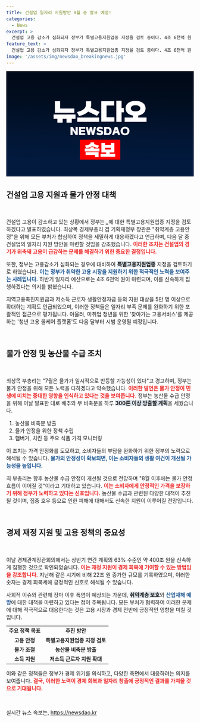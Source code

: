 ```yaml
---
title: 건설업 일자리 지원방안 8월 중 발표 예정!
categories:
  - News
excerpt: >
  건설업 고용 감소가 심화되자 정부가 특별고용지원업종 지정을 검토 중이다. 4조 6천억 원 규모의 하반기 일자리 예산을 신속 집행하며, 물가 안정에도 만전을 기할 계획이다.
feature_text: >
  건설업 고용 감소가 심화되자 정부가 특별고용지원업종 지정을 검토 중이다. 4조 6천억 원 규모의 하반기 일자리 예산을 신속 집행하며, 물가 안정에도 만전을 기할 계획이다.
image: '/assets/img/newsdao_breakingnews.jpg'
---
```


<p><img src="/assets/img/newsdao_breakingnews.jpg" alt="koreaapp 속보" /></p>

<h2 data-ke-size="size26">건설업 고용 지원과 물가 안정 대책</h2>

<p data-ke-size="size16">&nbsp;</p>

<p>건설업 고용이 감소하고 있는 상황에서 정부는 <strong><em>_</strong></em>에 대한 특별고용지원업종 지정을 검토하겠다고 발표하였습니다. 최상목 경제부총리 겸 기획재정부 장관은 "취약계층 고용안정"을 위해 모든 부처가 합심하여 정책을 세밀하게 대응하겠다고 언급하며, 다음 달 중 건설업의 일자리 지원 방안을 마련할 것임을 강조했습니다. <b><span style="color: #ee2323;">이러한 조치는 건설업의 경기가 위축돼 고용이 급감하는 문제를 해결하기 위한 중요한 결정입니다.</span></b></p>

<p>또한, 정부는 고용감소가 심화되는 경우에 대비하여 <b><span style="background-color: #21538527;">특별고용지원업종</span></b> 지정을 검토하기로 하였습니다. <b><span style="color: #1a5490;">이는 정부가 취약한 고용 시장을 지원하기 위한 적극적인 노력을 보여주는 사례입니다.</span></b> 하반기 일자리 예산으로는 4조 6천억 원이 마련되며, 이를 신속하게 집행하겠다는 의지를 밝혔습니다.</p>

<p>지역고용촉진지원금과 저소득 근로자 생활안정자금 등의 지원 대상을 5만 명 이상으로 확대하는 계획도 언급되었으며, 이러한 정책들은 일자리 부족 문제를 완화하기 위한 포괄적인 접근으로 평가됩니다. 아울러, 미취업 청년을 위한 '찾아가는 고용서비스'를 제공하는 '청년 고용 올케어 플랫폼'도 다음 달부터 시범 운영될 예정입니다.</p>

<p data-ke-size="size16">&nbsp;</p>

<h2 data-ke-size="size26">물가 안정 및 농산물 수급 조치</h2>

<p data-ke-size="size16">&nbsp;</p>

<p>최상목 부총리는 "7월은 물가가 일시적으로 반등할 가능성이 있다"고 경고하며, 정부는 물가 안정을 위해 모든 노력을 다하겠다고 약속했습니다. <b><span style="color: #ee2323;">이러한 발언은 물가 안정이 민생에 미치는 중대한 영향을 인식하고 있다는 것을 보여줍니다.</span></b> 정부는 농산물 수급 안정을 위해 이날 발표한 대로 배추와 무 비축분을 하루 <b><span style="background-color: #21538527;">300톤 이상 방출할 계획</span></b>을 세웠습니다.</p>

<ol>
    <li>농산물 비축분 방출</li>
    <li>물가 안정을 위한 정책 수립</li>
    <li>햄버거, 치킨 등 주요 식품 가격 모니터링</li>
</ol>

<p>이 조치는 가격 안정화를 도모하고, 소비자들의 부담을 완화하기 위한 정부의 노력으로 해석될 수 있습니다. <b><span style="color: #1a5490;">물가의 안정성이 확보되면, 이는 소비자들의 생활 여건이 개선될 가능성을 높입니다.</span></b></p>

<p>최 부총리는 향후 농산물 수급 안정이 개선될 것으로 전망하며 "8월 이후에는 물가 안정 흐름이 이어질 것"이라고 기대하고 있습니다. <b><span style="color: #ee2323;"> 이는 소비자에게 안정적인 가격을 보장하기 위해 정부가 노력하고 있다는 신호입니다.</span></b> 농산물 수급과 관련된 다양한 대책이 추진될 것이며, 집중 호우 등으로 인한 피해에 대해서도 신속한 지원이 이루어질 전망입니다.</p>

<p data-ke-size="size16">&nbsp;</p>

<h2 data-ke-size="size26">경제 재정 지원 및 고용 정책의 중요성</h2>

<p data-ke-size="size16">&nbsp;</p>

<p>이날 경제관계장관회의에서는 상반기 연간 계획의 63% 수준인 약 400조 원을 신속하게 집행한 것으로 확인되었습니다. <b><span style="color: #ee2323;">이는 재정 지원이 경제 회복에 기여할 수 있는 방법임을 강조합니다.</span></b> 지난해 같은 시기에 비해 22조 원 증가한 규모를 기록하였으며, 이러한 숫자는 경제 회복세에 긍정적인 신호로 해석될 수 있습니다.</p>

<p>사회적 이슈와 관련해 장마 이후 폭염이 예상되는 가운데, <b><span style="background-color: #21538527;">취약계층 보호</span></b>와 <b><span style="color: #1a5490;">산업재해 예방</span></b>에 대한 대책을 마련하고 있다는 점이 주목됩니다. 모든 부처가 협력하여 이러한 문제에 대해 적극적으로 대응한다는 것은 고용 시장과 경제 전반에 긍정적인 영향을 미칠 것입니다.</p>

<table>
    <tr>
        <td style="text-align: center; height: 17px;"><b>주요 정책 목표</b></td>
        <td style="text-align: center; height: 17px;"><b>추진 방안</b></td>
    </tr>
    <tr>
        <td style="text-align: center; height: 17px;"><b>고용 안정</b></td>
        <td style="text-align: center; height: 17px;"><b>특별고용지원업종 지정 검토</b></td>
    </tr>
    <tr>
        <td style="text-align: center; height: 17px;"><b>물가 조절</b></td>
        <td style="text-align: center; height: 17px;"><b>농산물 비축분 방출</b></td>
    </tr>
    <tr>
        <td style="text-align: center; height: 17px;"><b>소득 지원</b></td>
        <td style="text-align: center; height: 17px;"><b>저소득 근로자 지원 확대</b></td>
    </tr>
</table>

<p>이와 같은 정책들은 정부가 경제 위기를 의식하고, 다양한 측면에서 대응하려는 의지를 보여줍니다. <b><span style="color: #ee2323;">결국, 이러한 노력이 경제 회복과 일자리 창출에 긍정적인 결과를 가져올 것으로 기대됩니다.</span></b></p>

<p data-ke-size="size16"> &nbsp;</p>
실시간 뉴스 속보는, <a href="https://newsdao.kr" rel="dofollow">https://newsdao.kr</a>


